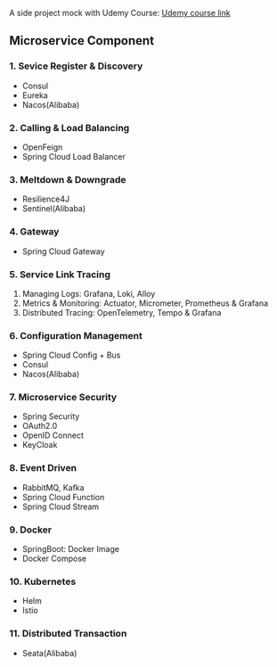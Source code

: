 A side project mock with Udemy Course: 
[Udemy course link](https://www.udemy.com/course/master-microservices-with-spring-docker-kubernetes/)

## Microservice Component
### 1. Sevice Register & Discovery
- Consul
- Eureka
- Nacos(Alibaba)
### 2. Calling & Load Balancing
- OpenFeign
- Spring Cloud Load Balancer
### 3. Meltdown & Downgrade
- Resilience4J
- Sentinel(Alibaba)
### 4. Gateway
- Spring Cloud Gateway
### 5. Service Link Tracing
1. Managing Logs: Grafana, Loki, Alloy
2. Metrics & Monitoring: Actuator, Micrometer, Prometheus & Grafana
3. Distributed Tracing: OpenTelemetry, Tempo & Grafana
### 6. Configuration Management
- Spring Cloud Config + Bus
- Consul
- Nacos(Alibaba)
### 7. Microservice Security
- Spring Security
- OAuth2.0
- OpenID Connect
- KeyCloak
### 8. Event Driven
- RabbitMQ, Kafka
- Spring Cloud Function
- Spring Cloud Stream
### 9. Docker
- SpringBoot: Docker Image
- Docker Compose
### 10. Kubernetes
- Helm
- Istio
### 11. Distributed Transaction
- Seata(Alibaba)
